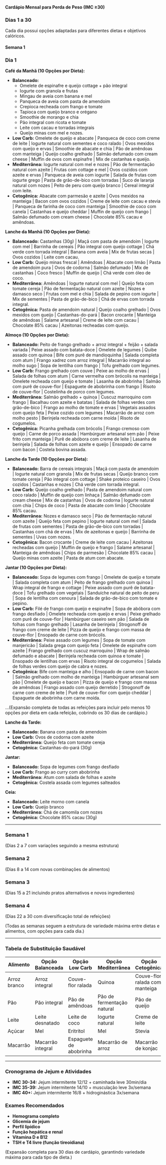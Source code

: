 **Cardápio Mensal para Perda de Peso (IMC ≥30)**

### **Dias 1 a 30**
Cada dia possui opções adaptadas para diferentes dietas e objetivos calóricos.

#### **Semana 1**
### **Dia 1**
**Café da Manhã (10 Opções por Dieta):**
- **Balanceado:**
   * Omelete de espinafre e queijo cottage + pão integral 
   * Iogurte com granola e frutas 
   * Mingau de aveia com banana e mel 
   * Panqueca de aveia com pasta de amendoim 
   * Crepioca recheada com frango e tomate 
   * Tapioca com queijo branco e orégano 
   * Smoothie de morango e chia 
   * Pão integral com ricota e tomate 
   * Leite com cacau e torradas integrais 
   * Queijo minas com mel e nozes.
- **Low Carb:** Omelete de queijo e abacate | Panqueca de coco com creme de leite | Iogurte natural com sementes e coco ralado | Ovos mexidos com queijo e ervas | Smoothie de abacate e chia | Pão de amêndoas com manteiga | Queijo coalho grelhado | Salmão defumado com cream cheese | Muffin de ovos com espinafre | Mix de castanhas e queijo.
- **Mediterrânea:** Iogurte natural com mel e nozes | Pão de fermentação natural com azeite | Frutas com cottage e mel | Ovos cozidos com azeite e ervas | Panqueca de aveia com iogurte | Salada de frutas com iogurte grego | Pasta de grão-de-bico com torradas | Suco de laranja natural com nozes | Peito de peru com queijo branco | Cereal integral com leite.
- **Cetogênica:** Abacate com parmesão e azeite | Ovos mexidos na manteiga | Bacon com ovos cozidos | Creme de leite com cacau e stevia | Panqueca de farinha de coco com manteiga | Smoothie de coco com canela | Castanhas e queijo cheddar | Muffin de queijo com frango | Salmão defumado com cream cheese | Chocolate 85% cacau e amêndoas.

**Lanche da Manhã (10 Opções por Dieta):**
- **Balanceado:** Castanhas (30g) | Maçã com pasta de amendoim | Iogurte com mel | Barrinha de cereais | Pão integral com queijo cottage | Chá verde com torrada integral | Banana com aveia | Mix de frutas secas | Ovos cozidos | Leite com cacau.
- **Low Carb:** Queijo minas frescal | Amêndoas | Abacate com limão | Pasta de amendoim pura | Ovos de codorna | Salmão defumado | Mix de castanhas | Coco fresco | Muffin de queijo | Chá verde com óleo de coco.
- **Mediterrânea:** Amêndoas | Iogurte natural com mel | Queijo feta com tomate cereja | Pão de fermentação natural com azeite | Nozes e damasco seco | Frutas com mel e chia | Salada de pepino com iogurte | Mix de sementes | Pasta de grão-de-bico | Chá de ervas com torrada integral.
- **Cetogênica:** Pasta de amendoim natural | Queijo coalho grelhado | Ovos mexidos com queijo | Castanhas-do-pará | Bacon crocante | Manteiga de amêndoas | Salame artesanal | Creme de leite com cacau | Chocolate 85% cacau | Azeitonas recheadas com queijo.

**Almoço (10 Opções por Dieta):**
- **Balanceado:** Peito de frango grelhado + arroz integral + feijão + salada variada | Peixe assado com batata-doce | Omelete de legumes | Quibe assado com quinoa | Bife com purê de mandioquinha | Salada completa com atum | Frango xadrez com arroz integral | Macarrão integral ao molho sugo | Sopa de lentilha com frango | Tofu grelhado com legumes.
- **Low Carb:** Frango grelhado com couve | Peixe ao molho de ervas | Salada de folhas com atum | Carne vermelha com brócolis na manteiga | Omelete recheada com queijo e tomate | Lasanha de abobrinha | Salmão com purê de couve-flor | Espaguete de abobrinha com frango | Risoto de couve-flor | Costelinha de porco com legumes.
- **Mediterrânea:** Salmão grelhado + quinoa | Cuscuz marroquino com frango | Bacalhau com azeite e batatas | Salada de folhas verdes com grão-de-bico | Frango ao molho de tomate e ervas | Vegetais assados com queijo feta | Peixe cozido com legumes | Macarrão de arroz com molho pesto | Berinjela recheada com carne moída | Risoto de cogumelos.
- **Cetogênica:** Picanha grelhada com brócolis | Frango cremoso com queijo | Carne de porco assada | Hambúrguer artesanal sem pão | Peixe frito com manteiga | Purê de abóbora com creme de leite | Lasanha de berinjela | Salada de folhas com azeite e queijo | Ensopado de carne com bacon | Costela bovina assada.

**Lanche da Tarde (10 Opções por Dieta):**
- **Balanceado:** Barra de cereais integrais | Maçã com pasta de amendoim | Iogurte natural com granola | Mix de frutas secas | Queijo branco com tomate cereja | Pão integral com cottage | Shake proteico caseiro | Ovos cozidos | Castanhas e nozes | Chá verde com torrada integral.
- **Low Carb:** Queijo coalho grelhado | Pasta de amendoim natural com coco ralado | Muffin de queijo com linhaça | Salmão defumado com cream cheese | Mix de castanhas | Ovos de codorna | Iogurte natural com chia | Chips de coco | Pasta de abacate com limão | Chocolate 85% cacau.
- **Mediterrânea:** Nozes e damasco seco | Pão de fermentação natural com azeite | Queijo feta com pepino | Iogurte natural com mel | Salada de frutas com sementes | Pasta de grão-de-bico com torradas | Castanhas com chá de ervas | Mix de azeitonas e queijo | Barrinha de sementes | Uvas com nozes.
- **Cetogênica:** Bacon crocante | Creme de leite com cacau | Azeitonas recheadas com queijo | Muffin de queijo e frango | Salame artesanal | Manteiga de amêndoas | Chips de parmesão | Chocolate 85% cacau | Queijo minas com azeite | Pasta de atum com abacate.

**Jantar (10 Opções por Dieta):**
- **Balanceado:** Sopa de legumes com frango | Omelete de queijo e tomate | Salada completa com atum | Peito de frango grelhado com quinoa | Wrap integral de frango e cottage | Peixe assado com purê de batata-doce | Tofu grelhado com vegetais | Sanduíche natural de peito de peru | Sopa de lentilha com cenoura | Salada de grão-de-bico com tomate e pepino.
- **Low Carb:** Filé de frango com queijo e espinafre | Sopa de abóbora com frango desfiado | Omelete recheada com queijo e ervas | Peixe grelhado com purê de couve-flor | Hambúrguer caseiro sem pão | Salada de folhas com frango grelhado | Lasanha de berinjela | Strogonoff de frango com creme de leite | Pizza de queijo e frango com massa de couve-flor | Ensopado de carne com brócolis.
- **Mediterrânea:** Peixe assado com legumes | Sopa de tomate com manjericão | Salada grega com queijo feta | Omelete de espinafre com azeite | Frango grelhado com cuscuz marroquino | Wrap de salmão defumado e abacate | Berinjela recheada com quinoa e tomate | Ensopado de lentilhas com ervas | Risoto integral de cogumelos | Salada de folhas verdes com queijo de cabra e nozes.
- **Cetogênica:** Bife com manteiga e alho | Ensopado de carne com bacon | Salmão grelhado com molho de manteiga | Hambúrguer artesanal sem pão | Omelete de queijo e bacon | Pizza de queijo e frango com massa de amêndoas | Frango assado com queijo derretido | Strogonoff de carne com creme de leite | Purê de couve-flor com queijo cheddar | Espaguete de abobrinha com carne moída.

...(Expansão completa de todas as refeições para incluir pelo menos 10 opções por dieta em cada refeição, cobrindo os 30 dias de cardápio.)






**Lanche da Tarde:**
- **Balanceado:** Banana com pasta de amendoim
- **Low Carb:** Ovos de codorna com azeite
- **Mediterrânea:** Queijo feta com tomate cereja
- **Cetogênica:** Castanhas-do-pará (30g)

**Jantar:**
- **Balanceado:** Sopa de legumes com frango desfiado
- **Low Carb:** Frango ao curry com abobrinha
- **Mediterrânea:** Atum com salada de folhas e azeite
- **Cetogênica:** Costela assada com legumes salteados

**Ceia:**
- **Balanceado:** Leite morno com canela
- **Low Carb:** Queijo branco
- **Mediterrânea:** Chá de camomila com nozes
- **Cetogênica:** Chocolate 85% cacau (30g)

---
### **Semana 1**
(Dias 2 a 7 com variações seguindo a mesma estrutura)

### **Semana 2**
(Dias 8 a 14 com novas combinações de alimentos)

### **Semana 3**
(Dias 15 a 21 incluindo pratos alternativos e novos ingredientes)

### **Semana 4**
(Dias 22 a 30 com diversificação total de refeições)

(Todas as semanas seguem a estrutura de variedade máxima entre dietas e alimentos, com opções para cada dia.)

---
### **Tabela de Substituição Saudável**
| Alimento | Opção Balanceada | Opção Low Carb | Opção Mediterrânea | Opção Cetogênica |
|---|---|---|---|---|
| Arroz branco | Arroz integral | Couve-flor ralada | Quinoa | Couve-flor ralada com manteiga |
| Pão | Pão integral | Pão de amêndoas | Pão de fermentação natural | Pão de queijo |
| Leite | Leite desnatado | Leite de coco | Iogurte natural | Creme de leite |
| Açúcar | Mel | Eritritol | Mel | Stevia |
| Macarrão | Macarrão integral | Espaguete de abobrinha | Macarrão de arroz | Macarrão de konjac |

---
### **Cronograma de Jejum e Atividades**
- **IMC 30-34:** Jejum intermitente 12/12 + caminhada leve 30min/dia
- **IMC 35-39:** Jejum intermitente 14/10 + musculação leve 3x/semana
- **IMC 40+:** Jejum intermitente 16/8 + hidroginástica 3x/semana

### **Exames Recomendados**
- **Hemograma completo**
- **Glicemia de jejum**
- **Perfil lipídico**
- **Função hepática e renal**
- **Vitamina D e B12**
- **TSH e T4 livre (função tireoidiana)**

(Expansão completa para 30 dias de cardápio, garantindo variedade máxima para cada tipo de dieta.)

